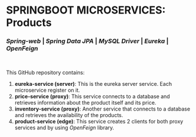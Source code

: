 # SPRINGBOOT MICROSERVICES:  Products #

### _Spring-web_ | _Spring Data JPA_ | _MySQL Driver_ | _Eureka_ | _OpenFeign_

<br>

This GitHub repository contains:

1. __eureka-service (server)__: This is the eureka server service.  Each microservice register on it.
2. __price-service (proxy)__:  This service connects to a database and retrieves information about the product itself and its price.
3. __inventory-service (proxy)__: Another service that connects to a database and retrieves the availability of the products.
4. __product-service (edge)__: This service creates 2 clients for both proxy services and  by using _OpenFeign_ library.  
